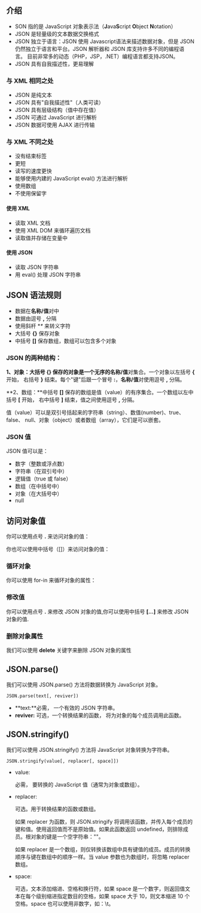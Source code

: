 ## 介绍

- SON 指的是 JavaScript 对象表示法（**J**ava**S**cript **O**bject **N**otation）
- JSON 是轻量级的文本数据交换格式
- JSON 独立于语言：JSON 使用 Javascript语法来描述数据对象，但是 JSON 仍然独立于语言和平台。JSON 解析器和 JSON 库支持许多不同的编程语言。 目前非常多的动态（PHP，JSP，.NET）编程语言都支持JSON。
- JSON 具有自我描述性，更易理解

### 与 XML 相同之处

- JSON 是纯文本
- JSON 具有"自我描述性"（人类可读）
- JSON 具有层级结构（值中存在值）
- JSON 可通过 JavaScript 进行解析
- JSON 数据可使用 AJAX 进行传输

### 与 XML 不同之处

- 没有结束标签
- 更短
- 读写的速度更快
- 能够使用内建的 JavaScript eval() 方法进行解析
- 使用数组
- 不使用保留字

#### 使用 XML

- 读取 XML 文档
- 使用 XML DOM 来循环遍历文档
- 读取值并存储在变量中

#### 使用 JSON

- 读取 JSON 字符串
- 用 eval() 处理 JSON 字符串

## JSON 语法规则

- 数据在**名称/值**对中
- 数据由逗号 **,** 分隔
- 使用斜杆 **\** 来转义字符
- 大括号 **{}** 保存对象
- 中括号 **[]** 保存数组，数组可以包含多个对象

### **JSON 的两种结构：**

**1、对象：**大括号 **{}** 保存的对象是一个无序的**名称/值**对集合。一个对象以左括号 **{** 开始， 右括号 **}** 结束。每个"键"后跟一个冒号 **:**，**名称/值**对使用逗号 **,** 分隔。

**2、数组：**中括号 **[]** 保存的数组是值（value）的有序集合。一个数组以左中括号 **[** 开始， 右中括号 **]** 结束，值之间使用逗号 **,** 分隔。

值（value）可以是双引号括起来的字符串（string）、数值(number)、true、false、 null、对象（object）或者数组（array），它们是可以嵌套。

### JSON 值

JSON 值可以是：

- 数字（整数或浮点数）
- 字符串（在双引号中）
- 逻辑值（true 或 false）
- 数组（在中括号中）
- 对象（在大括号中）
- null

## 访问对象值

你可以使用点号 **.** 来访问对象的值：

你也可以使用中括号（[]）来访问对象的值：

### 循环对象

你可以使用 for-in 来循环对象的属性：

### 修改值

你可以使用点号 **.** 来修改 JSON 对象的值,你可以使用中括号 **[...]** 来修改 JSON 对象的值.

### 删除对象属性

我们可以使用 **delete** 关键字来删除 JSON 对象的属性

## JSON.parse()

我们可以使用 JSON.parse() 方法将数据转换为 JavaScript 对象。

```
JSON.parse(text[, reviver])
```

- **text:**必需， 一个有效的 JSON 字符串。
- **reviver:** 可选，一个转换结果的函数， 将为对象的每个成员调用此函数。

## JSON.stringify()

我们可以使用 JSON.stringify() 方法将 JavaScript 对象转换为字符串。

```
JSON.stringify(value[, replacer[, space]])
```

- value:

  必需， 要转换的 JavaScript 值（通常为对象或数组）。

- replacer:

  可选。用于转换结果的函数或数组。

  如果 replacer 为函数，则 JSON.stringify 将调用该函数，并传入每个成员的键和值。使用返回值而不是原始值。如果此函数返回 undefined，则排除成员。根对象的键是一个空字符串：""。

  如果 replacer 是一个数组，则仅转换该数组中具有键值的成员。成员的转换顺序与键在数组中的顺序一样。当 value 参数也为数组时，将忽略 replacer 数组。

- space:

  可选，文本添加缩进、空格和换行符，如果 space 是一个数字，则返回值文本在每个级别缩进指定数目的空格，如果 space 大于 10，则文本缩进 10 个空格。space 也可以使用非数字，如：\t。

